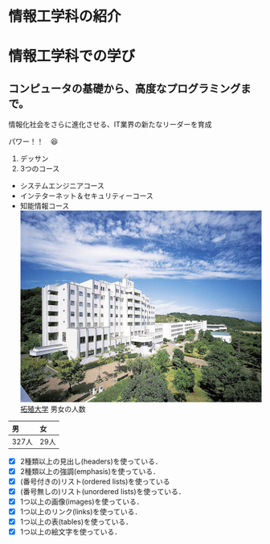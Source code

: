 
# 情報工学科の紹介
<!-- Markdown記法を使って学科の紹介ページを作る -->

# 情報工学科での学び



## コンピュータの基礎から、高度なプログラミングまで。

情報化社会をさらに進化させる、IT業界の新たなリーダーを育成

 パワー！！　:laughing:
1. デッサン
1. 3つのコース
- システムエンジニアコース
- インテターネット＆セキュリティーコース
- 知能情報コース
![Takushoku University](hachioji.jpg "八王子国際キャンパス")
[拓殖大学](http://www.takushoku-u.ac.jp "Takushoku University")
男女の人数

|男|女|
|:--|:--|
|327人|29人



<!-- この部分より上に記述を追加して下のチェックボックスで確認する -->
- [x] 2種類以上の見出し(headers)を使っている．
- [x] 2種類以上の強調(emphasis)を使っている．
- [x] (番号付きの)リスト(ordered lists)を使っている
- [x] (番号無しの)リスト(unordered lists)を使っている．
- [x] 1つ以上の画像(images)を使っている．
- [x] 1つ以上のリンク(links)を使っている．
- [x] 1つ以上の表(tables)を使っている．
- [x] 1つ以上の絵文字を使っている．
